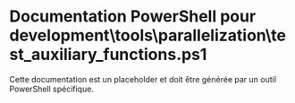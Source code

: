 # Documentation PowerShell pour development\tools\parallelization\test_auxiliary_functions.ps1

Cette documentation est un placeholder et doit être générée par un outil PowerShell spécifique.
